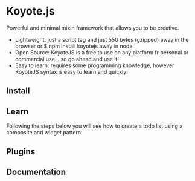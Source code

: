 # Koyote.js

Powerful and minimal mixin framework that allows you to be creative.

- Lightweight: just a script tag and just 550 bytes (gzipped) away in the browser or $ npm install koyotejs away in node.
- Open Source: KoyoteJS is a free to use on any platform fr personal or commercial use... so go ahead and use it!
- Easy to learn: requires some programming knowledge, however KoyoteJS syntax is easy to learn and quickly!

## Install

## Learn

Following the steps below you will see how to create a todo list using a composite and widget pattern:

## Plugins

## Documentation
